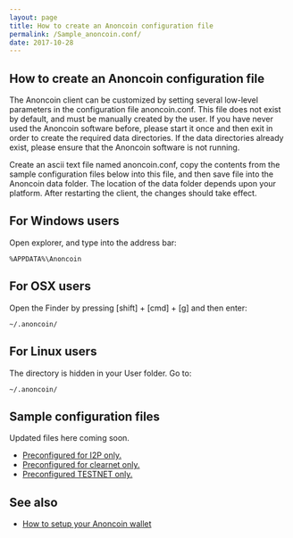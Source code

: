 ```yaml
---
layout: page
title: How to create an Anoncoin configuration file
permalink: /Sample_anoncoin.conf/
date: 2017-10-28
---
```



How to create an Anoncoin configuration file
---------------------------------------------
The Anoncoin client can be customized by setting several low-level parameters in the configuration file anoncoin.conf. This file does not exist by default, and must be manually created by the user. If you have never used the Anoncoin software before, please start it once and then exit in order to create the required data directories. If the data directories already exist, please ensure that the Anoncoin software is not running.

Create an ascii text file named anoncoin.conf, copy the contents from the sample configuration files below into this file, and then save file into the Anoncoin data folder. The location of the data folder depends upon your platform. After restarting the client, the changes should take effect.

For Windows users
---------------------------------------------
Open explorer, and type into the address bar:

```
%APPDATA%\Anoncoin
```

For OSX users
---------------------------------------------
Open the Finder by pressing [shift] + [cmd] + [g] and then enter:

```
~/.anoncoin/
```

For Linux users
---------------------------------------------
The directory is hidden in your User folder. Go to:

```
~/.anoncoin/
```

Sample configuration files
--------
Updated files here coming soon.
- [Preconfigured for I2P only.](/Anoncoin_I2P_conf/)
- [Preconfigured for clearnet only.](/Anoncoin_clearnet_conf/)
- [Preconfigured TESTNET only.](/Anoncoin_testnet_conf/)

See also
--------

-   [How to setup your Anoncoin wallet](/How_to_setup_your_Anoncoin_wallet/)